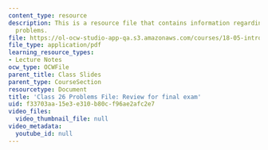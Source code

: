 ```yaml
---
content_type: resource
description: This is a resource file that contains information regarding class 26
  problems.
file: https://ol-ocw-studio-app-qa.s3.amazonaws.com/courses/18-05-introduction-to-probability-and-statistics-spring-2014/f33703aa15e3e310b80cf96ae2afc2e7_MIT18_05S14_class26-prob.pdf
file_type: application/pdf
learning_resource_types:
- Lecture Notes
ocw_type: OCWFile
parent_title: Class Slides
parent_type: CourseSection
resourcetype: Document
title: 'Class 26 Problems File: Review for final exam'
uid: f33703aa-15e3-e310-b80c-f96ae2afc2e7
video_files:
  video_thumbnail_file: null
video_metadata:
  youtube_id: null
---
```

